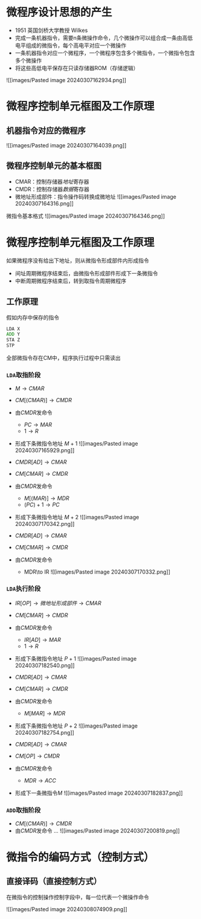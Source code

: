 # 微程序设计思想的产生

- 1951 英国剑桥大学教授 Wilkes
- 完成一条机器指令，需要n条微操作命令，几个微操作可以组合成一条由高低电平组成的微指令，每个高电平对应一个微操作
- 一条机器指令对应一个微程序，一个微程序包含多个微指令，一个微指令包含多个微操作
- 将这些高低电平保存在只读存储器ROM（存储逻辑）

![[images/Pasted image 20240307162934.png]]

# 微程序控制单元框图及工作原理

## 机器指令对应的微程序
![[images/Pasted image 20240307164039.png]]

## 微程序控制单元的基本框图

- CMAR：控制存储器*地址*寄存器
- CMDR：控制存储器*数据*寄存器
- 微地址形成部件：指令操作码转换成微地址
![[images/Pasted image 20240307164316.png]]

微指令基本格式
![[images/Pasted image 20240307164346.png]]

# 微程序控制单元框图及工作原理

如果微程序没有给出下地址，则从微指令形成部件内形成指令

- 间址周期微程序结束后，由微指令形成部件形成下一条微指令
- 中断周期微程序结束后，转到取指令周期微程序

## 工作原理

假如内存中保存的指令

```asm
LDA X
ADD Y
STA Z
STP
```

全部微指令存在CM中，程序执行过程中只需读出

### `LDA`取指阶段

- $M \to CMAR$
- $CM[(CMAR)]\to CMDR$
- 由$CMDR$发命令
  - $PC\to MAR$
  - $1\to R$
- 形成下条微指令地址 $M+1$
![[images/Pasted image 20240307165929.png]]

- $CMDR[AD]\to CMAR$
- $CM[CMAR]\to CMDR$
- 由$CMDR$发命令
  - $M[(MAR)]\to MDR$
  - $(PC)+1\to PC$
- 形成下条微指令地址 $M+2$
![[images/Pasted image 20240307170342.png]]

- $CMDR[AD]\to CMAR$
- $CM[CMAR]\to CMDR$
- 由$CMDR$发命令
  - MDR\to IR
![[images/Pasted image 20240307170332.png]]

### `LDA`执行阶段

- $IR[OP]\to 微地址形成部件 \to CMAR$
- $CM[CMAR]\to CMDR$
- 由$CMDR$发命令
  - $IR[AD]\to MAR$
  - $1\to R$
- 形成下条微指令地址 $P+1$
![[images/Pasted image 20240307182540.png]]

- $CMDR[AD]\to CMAR$
- $CM[CMAR]\to CMDR$
- 由$CMDR$发命令
  - $M[MAR]\to MDR$
- 形成下条微指令地址 $P+2$
![[images/Pasted image 20240307182754.png]]

- $CMDR[AD]\to CMAR$
- $CM[OP]\to CMDR$
- 由$CMDR$发命令
  - $MDR\to ACC$
- 形成下一条微指令$M$
![[images/Pasted image 20240307182837.png]]

### `ADD`取指阶段

- $CM[(CMAR)]\to CMDR$
- 由$CMDR$发命令
...
![[images/Pasted image 20240307200819.png]]

# 微指令的编码方式（控制方式）
## 直接译码（直接控制方式）
在微指令的控制操作控制字段中，每一位代表一个微操作命令

![[images/Pasted image 20240308074909.png]]

